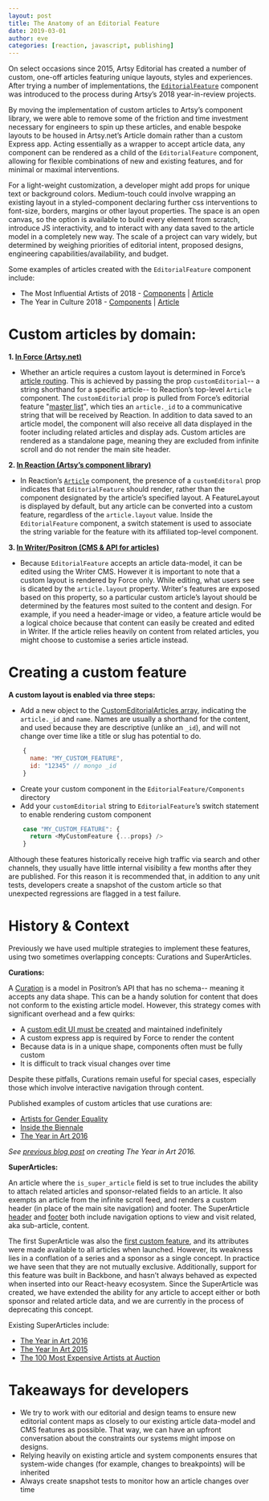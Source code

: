 ```yaml
---
layout: post
title: The Anatomy of an Editorial Feature
date: 2019-03-01
author: eve
categories: [reaction, javascript, publishing]
---
```


On select occasions since 2015, Artsy Editorial has created a number of custom, one-off articles featuring unique layouts, styles and experiences. After trying a number of implementations, the [`EditorialFeature`](https://github.com/artsy/reaction/tree/master/src/Components/Publishing/EditorialFeature) component was introduced to the process during Artsy’s 2018 year-in-review projects.  

By moving the implementation of custom articles to Artsy’s component library, we were able to remove some of the friction and time investment necessary for engineers to spin up these articles, and enable bespoke layouts to be housed in Artsy.net’s Article domain rather than a custom Express app. Acting essentially as a wrapper to accept article data, any component can be rendered as a child of the `EditorialFeature` component, allowing for flexible combinations of new and existing features, and for minimal or maximal interventions.

<!-- more -->

For a light-weight customization, a developer might add props for unique text or background colors. Medium-touch could involve wrapping an existing layout in a styled-component declaring further css interventions to font-size, borders, margins or other layout properties. The space is an open canvas, so the option is available to build every element from scratch, introduce JS interactivity, and to interact with any data saved to the article model in a completely new way. The scale of a project can vary widely, but determined by weighing priorities of editorial intent, proposed designs, engineering capabilities/availability, and budget.

Some examples of articles created with the `EditorialFeature` component include:

- The Most Influential Artists of 2018 - [Components](https://github.com/artsy/reaction/tree/master/src/Components/Publishing/EditorialFeature/Components/Eoy2018Artists) | [Article](https://www.artsy.net/article/artsy-editorial-influential-artists-2018)
- The Year in Culture 2018 - [Components](https://github.com/artsy/reaction/blob/master/src/Components/Publishing/EditorialFeature/Components/Eoy2018Culture.tsx) | [Article](https://www.artsy.net/article/artsy-editorial-people-defined-visual-culture-2018)

# Custom articles by domain:

**1. [In Force (Artsy.net)](https://github.com/artsy/force)**

- Whether an article requires a custom layout is determined in Force’s [article routing](https://github.com/artsy/force/blob/master/src/desktop/apps/article/routes.ts#L140). This is achieved by passing the prop `customEditorial`-- a string shorthand for a specific article-- to Reaction’s top-level `Article` component. The `customEditorial` prop is pulled from Force’s editorial feature "[master list](TKTK)", which ties an `article._id` to a communicative string that will be received by Reaction. In addition to data saved to an article model, the component will also receive all data displayed in the footer including related articles and display ads. Custom articles are rendered as a standalone page, meaning they are excluded from infinite scroll and do not render the main site header.

**2. [In Reaction (Artsy’s component library)](https://github.com/artsy/reaction)**

- In Reaction’s [`Article`](TKTK) component, the presence of a `customEditoral` prop indicates that `EditorialFeature` should render, rather than the component designated by the article’s specified layout. A FeatureLayout is displayed by default, but any article can be converted into a custom feature, regardless of the `article.layout` value. Inside the `EditorialFeature` component, a switch statement is used to associate the string variable for the feature with its affiliated top-level component.

**3. [In Writer/Positron (CMS & API for articles)](https://github.com/artsy/positron)**

- Because `EditorialFeature` accepts an article data-model, it can be edited using the Writer CMS. However it is important to note that a custom layout is rendered by Force only. While editing, what users see is dicated by the `article.layout` property. Writer's features are exposed based on this property, so a particular custom article’s layout should be determined by the features most suited to the content and design.  For example, if you need a header-image or video, a feature article would be a logical choice because that content can easily be created and edited in Writer. If the article relies heavily on content from related articles, you might choose to customise a series article instead.

# Creating a custom feature

**A custom layout is enabled via three steps:**

- Add a new object to the [CustomEditorialArticles array](TKTK), indicating the `article._id` and `name`. Names are usually a shorthand for the content, and used because they are descriptive (unlike an `_id`), and will not change over time like a title or slug has potential to do.
```javascript
    {
      name: "MY_CUSTOM_FEATURE",
      id: "12345" // mongo _id
    }
```
- Create your custom component in the `EditorialFeature/Components` directory
- Add your `customEditorial` string to `EditorialFeature`’s switch statement to enable rendering custom component
```javascript
    case "MY_CUSTOM_FEATURE": {
      return <MyCustomFeature {...props} />
    }
```

Although these features historically receive high traffic via search and other channels, they usually have little internal visibility a few months after they are published. For this reason it is recommended that, in addition to any unit tests, developers create a snapshot of the custom article so that unexpected regressions are flagged in a test failure.  

# History & Context
Previously we have used multiple strategies to implement these features, using two sometimes overlapping concepts: Curations and SuperArticles.

**Curations:**

A [Curation](https://github.com/artsy/positron/tree/master/src/api/apps/curations) is a model in Positron’s API that has no schema-- meaning it accepts any data shape. This can be a handy solution for content that does not conform to the existing article model. However, this strategy comes with significant overhead and a few quirks:
- A [custom edit UI must be created](https://github.com/artsy/positron/tree/master/src/client/apps/settings/client/curations) and maintained indefinitely
- A custom express app is required by Force to render the content
- Because data is in a unique shape, components often must be fully custom
- It is difficult to track visual changes over time

Despite these pitfalls, Curations remain useful for special cases, especially those which involve interactive navigation through content.

Published examples of custom articles that use curations are:

- [Artists for Gender Equality](https://www.artsy.net/gender-equality)
- [Inside the Biennale](https://www.artsy.net/venice-biennale)
- [The Year in Art 2016](https://www.artsy.net/2016-year-in-art)

_See [previous blog post](http://artsy.github.io/blog/2017/02/01/year-in-art/) on creating The Year in Art 2016._

**SuperArticles:**

An article where the `is_super_article` field is set to true includes the ability to attach related articles and sponsor-related fields to an article. It also exempts an article from the infinite scroll feed, and renders a custom header (in place of the main site navigation) and footer. The SuperArticle [header](https://github.com/artsy/force/blob/master/src/desktop/components/article/templates/super_article_sticky_header.jade) and [footer](https://github.com/artsy/force/blob/master/src/desktop/components/article/templates/super_article_footer.jade) both include navigation options to view and visit related, aka sub-article, content. 

The first SuperArticle was also the [first custom feature](https://www.artsy.net/2015-year-in-art), and its attributes were made available to all articles when launched. However, its weakness lies in a conflation of a series and a sponsor as a single concept. In practice we have seen that they are not mutually exclusive. Additionally, support for this feature was built in Backbone, and hasn’t always behaved as expected when inserted into our React-heavy ecosystem. Since the SuperArticle was created, we have extended the ability for any article to accept either or both sponsor and related article data, and we are currently in the process of deprecating this concept. 

Existing SuperArticles include:

- [The Year in Art 2016](https://www.artsy.net/2016-year-in-art)
- [The Year In Art 2015](https://www.artsy.net/2015-year-in-art)
- [The 100 Most Expensive Artists at Auction](https://www.artsy.net/article/artsy-editorial-the-100-most-expensive-artists)

# Takeaways for developers
- We try to work with our editorial and design teams to ensure new editorial content maps as closely to our existing article data-model and CMS features as possible. That way, we can have an upfront conversation about the constraints our systems might impose on designs.
- Relying heavily on existing article and system components ensures that system-wide changes (for example, changes to breakpoints) will be inherited
- Always create snapshot tests to monitor how an article changes over time
